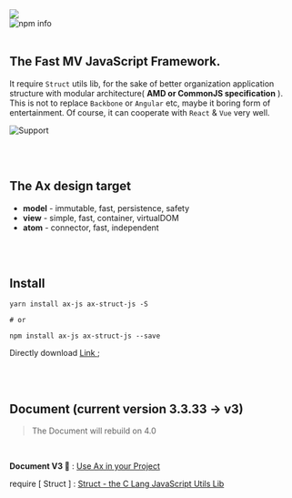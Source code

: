 <img src="https://img.shields.io/npm/v/ax-js.svg?label=Ax&style=flat-square&maxAge=3600">

<br>

<img src="https://nodei.co/npm/ax-js.png" alt="npm info">

<br>
<br>

## The Fast MV JavaScript Framework. 

It require `Struct` utils lib, for the sake of better organization application structure with modular architecture( **AMD or CommonJS specification** ). This is not to replace `Backbone` or `Angular` etc, maybe it boring form of entertainment. Of course, it can cooperate with `React` & `Vue` very well.

![Support](http://7j1zwt.com1.z0.glb.clouddn.com/testing22.png)

<br>
<br>


## The Ax design target

* **model** - immutable, fast, persistence, safety
* **view** - simple, fast, container, virtualDOM
* **atom** - connector, fast, independent


<br>
<br>


## Install

```shell
yarn install ax-js ax-struct-js -S

# or

npm install ax-js ax-struct-js --save
```

Directly download [ Link ](https://github.com/DemonCloud/Ax/archive/master.zip);


<br>
<br>


## Document (current version 3.3.33 -> v3)

> The Document will rebuild on 4.0


<br>


**Document V3 📃** : [ Use Ax in your Project ](https://demoncloud.github.io/Ax/v3)

require [ Struct ] : [ Struct - the C Lang JavaScript Utils Lib ](https://github.com/DemonCloud/struct)
